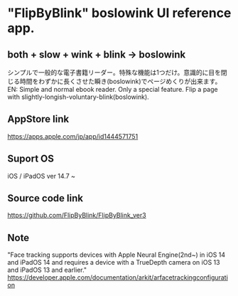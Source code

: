 # "FlipByBlink" boslowink UI reference app.


## both + slow + wink + blink → boslowink
シンプルで一般的な電子書籍リーダー。特殊な機能は1つだけ。意識的に目を閉じる時間をわずかに長くさせた瞬き(boslowink)でページめくりが出来ます。  
EN: Simple and normal ebook reader. Only a special feature. Flip a page with slightly-longish-voluntary-blink(boslowink).


## AppStore link
https://apps.apple.com/jp/app/id1444571751


## Suport OS
iOS / iPadOS ver 14.7 ~


## Source code link
https://github.com/FlipByBlink/FlipByBlink_ver3


## Note
"Face tracking supports devices with Apple Neural Engine(2nd~) in iOS 14 and iPadOS 14 and requires a device with a TrueDepth camera on iOS 13 and iPadOS 13 and earlier."
https://developer.apple.com/documentation/arkit/arfacetrackingconfiguration

